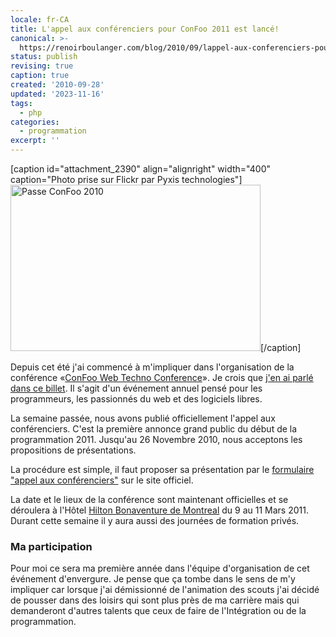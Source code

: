 ```yaml
---
locale: fr-CA
title: L'appel aux conférenciers pour ConFoo 2011 est lancé!
canonical: >-
  https://renoirboulanger.com/blog/2010/09/lappel-aux-conferenciers-pour-confoo-2011-est-lance/
status: publish
revising: true
caption: true
created: '2010-09-28'
updated: '2023-11-16'
tags:
  - php
categories:
  - programmation
excerpt: ''
---
```


<p>[caption id="attachment_2390" align="alignright" width="400" caption="Photo prise sur Flickr par Pyxis technologies"]<a href="https://renoirboulanger.com/wp-content/uploads/2010/09/4463325427_251399c227.jpg"><img class="size-full wp-image-2390" style="border: none;" title="Passe ConFoo 2010" src="https://renoirboulanger.com/wp-content/uploads/2010/09/4463325427_251399c227.jpg" alt="Passe ConFoo 2010" width="400" height="266" /></a>[/caption]</p>

<p><a href="https://renoirboulanger.com/wp-content/uploads/2010/05/Codefest.jpg"></a>Depuis cet été j'ai commencé à m'impliquer dans l'organisation de la conférence «<a href="http://confoo.ca/">ConFoo Web Techno Conference</a>». Je crois que <a href="https://renoirboulanger.com/blog/2010/09/lancement-de-lannee-2011-pour-la-conference-confoo/">j'en ai parlé dans ce billet</a>. Il s'agit d'un événement annuel pensé pour les programmeurs, les passionnés du web et des logiciels libres.</p>

<p>La semaine passée, nous avons publié officiellement l'appel aux conférenciers. C'est la première annonce grand public du début de la programmation 2011. Jusqu'au 26 Novembre 2010, nous acceptons les propositions de présentations.</p>

<p>La procédure est simple, il faut proposer sa présentation par le <a href="http://bit.ly/b3pX8P">formulaire "appel aux conférenciers"</a> sur le site officiel.</p>

<p>La date et le lieux de la conférence sont maintenant officielles et se déroulera à l'Hôtel
<a href="http://confoo.ca/fr/hotel">Hilton Bonaventure de Montreal</a> du 9 au 11 Mars 2011. Durant cette semaine il y aura aussi des journées de formation privés.</p>

<h3>Ma participation</h3>

<p>Pour moi ce sera ma première année dans l'équipe d'organisation de cet événement d'envergure. Je pense que ça tombe dans le sens de m'y impliquer car lorsque j'ai démissionné de l'animation des scouts j'ai décidé de pousser dans des loisirs qui sont plus près de ma carrière mais qui demanderont d'autres talents que ceux de faire de l'Intégration ou de la programmation.</p>